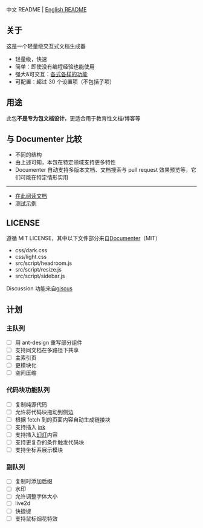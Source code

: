 中文 README | [English README](README_en.md)

## 关于
这是一个轻量级交互式文档生成器
* 轻量级，快速
* 简单：即使没有编程经验也能使用
* 强大&可交互：[各式各样的功能](https://juliaroadmap.github.io/DoctreePages.jl/docs/zh/features.html)
* 可配置：超过 30 个设置项（不包括子项）

## 用途
此包**不是专为包文档设计**，更适合用于教育性文档/博客等

## 与 Documenter 比较
* 不同的结构
* 由上述可知，本包在特定领域支持更多特性
* Documenter 自动支持多版本文档、文档搜索与 pull request 效果预览等，它们可能在特定情形实用

---

* [在此阅读文档](https://juliaroadmap.github.io/DoctreePages.jl/docs/zh/usage.html)
* [测试示例](https://juliaroadmap.github.io/DoctreePages.jl/docs/zh/doctest.html)

## LICENSE
遵循 MIT LICENSE，其中以下文件部分来自[Documenter](https://github.com/JuliaDocs/Documenter.jl)（MIT）
* css/dark.css
* css/light.css
* src/script/headroom.js
* src/script/resize.js
* src/script/sidebar.js

Discussion 功能来自[giscus](https://github.com/giscus/giscus)

## 计划
### 主队列
- [ ] 用 ant-design 重写部分组件
- [ ] 支持同文档在多路径下共享
- [ ] 主索引页
- [ ] 更模块化
- [ ] 空间压缩

### 代码块功能队列
- [ ] 复制纯源代码
- [ ] 允许将代码块拖动到侧边
- [ ] 根据 fetch 到的页面内容自动生成链接块
- [ ] 支持插入 [ink](https://github.com/inkle/ink)
- [ ] 支持插入[幻灯](https://wpmore.cn/resources/slick/)内容
- [ ] 支持更复杂的条件触发代码块
- [ ] 支持坐标系展示模块

### 副队列
- [ ] 复制时添加后缀
- [ ] 水印
- [ ] 允许调整字体大小
- [ ] live2d
- [ ] 快捷键
- [ ] 支持鼠标烟花特效
